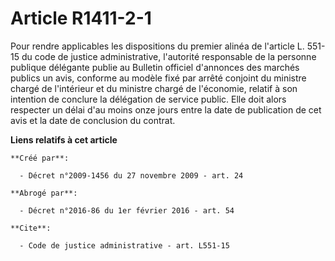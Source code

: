# Article R1411-2-1

Pour rendre applicables les dispositions du premier alinéa de l'article L. 551-15 du code de justice administrative,
l'autorité responsable de la personne publique délégante publie au Bulletin officiel d'annonces des marchés publics un avis,
conforme au modèle fixé par arrêté conjoint du ministre chargé de l'intérieur et du ministre chargé de l'économie, relatif à
son intention de conclure la délégation de service public. Elle doit alors respecter un délai d'au moins onze jours entre la
date de publication de cet avis et la date de conclusion du contrat.

**Liens relatifs à cet article**

	**Créé par**:

	  - Décret n°2009-1456 du 27 novembre 2009 - art. 24

	**Abrogé par**:

	  - Décret n°2016-86 du 1er février 2016 - art. 54

	**Cite**:

	  - Code de justice administrative - art. L551-15
